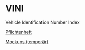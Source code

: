 # VINI
Vehicle Identification Number Index

[Pflichtenheft](https://docs.google.com/document/d/14qUSI1B63PySAALUn278eczSE2-FgaKpBV39wjuTZ_U/edit?usp=sharing)

[Mockups (temporär)](mockups.pdf)
